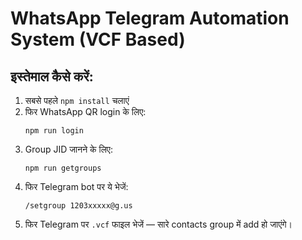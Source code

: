 
# WhatsApp Telegram Automation System (VCF Based)

## इस्तेमाल कैसे करें:

1. सबसे पहले `npm install` चलाएं
2. फिर WhatsApp QR login के लिए:
   ```
   npm run login
   ```
3. Group JID जानने के लिए:
   ```
   npm run getgroups
   ```
4. फिर Telegram bot पर ये भेजें:
   ```
   /setgroup 1203xxxxx@g.us
   ```
5. फिर Telegram पर `.vcf` फाइल भेजें — सारे contacts group में add हो जाएंगे।
